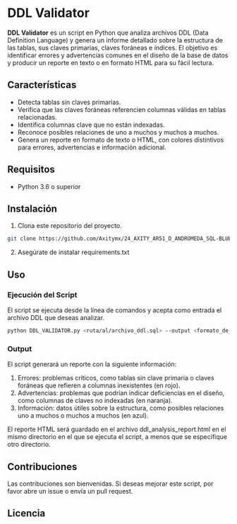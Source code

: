 # DDL Validator

**DDL Validator** es un script en Python que analiza archivos DDL (Data Definition Language) y genera un informe detallado sobre la estructura de las tablas, sus claves primarias, claves foráneas e índices. El objetivo es identificar errores y advertencias comunes en el diseño de la base de datos y producir un reporte en texto o en formato HTML para su fácil lectura.

## Características

- Detecta tablas sin claves primarias.
- Verifica que las claves foráneas referencien columnas válidas en tablas relacionadas.
- Identifica columnas clave que no están indexadas.
- Reconoce posibles relaciones de uno a muchos y muchos a muchos.
- Genera un reporte en formato de texto o HTML, con colores distintivos para errores, advertencias e información adicional.

## Requisitos

- Python 3.6 o superior

## Instalación

1. Clona este repositorio del proyecto. 
```bash
git clone https://github.com/Axitymx/24_AXITY_AR51_D_ANDROMEDA_SQL-BLUEPRINT-ANALYZER.git
```
2. Asegúrate de instalar requirements.txt

## Uso

### Ejecución del Script

El script se ejecuta desde la línea de comandos y acepta como entrada el archivo DDL que deseas analizar.

```bash
python DDL_VALIDATOR.py <ruta/al/archivo_ddl.sql> --output <formato_de_salida>

```

### Output

El script generará un reporte con la siguiente información:

1. Errores: problemas críticos, como tablas sin clave primaria o claves foráneas que refieren a columnas inexistentes (en rojo).
2. Advertencias: problemas que podrían indicar deficiencias en el diseño, como columnas de claves no indexadas (en naranja).
3. Información: datos útiles sobre la estructura, como posibles relaciones uno a muchos o muchos a muchos (en azul).
   
El reporte HTML será guardado en el archivo ddl_analysis_report.html en el mismo directorio en el que se ejecuta el script, a menos que se especifique otro directorio.
## Contribuciones
Las contribuciones son bienvenidas. Si deseas mejorar este script, por favor abre un issue o envía un pull request.
## Licencia

